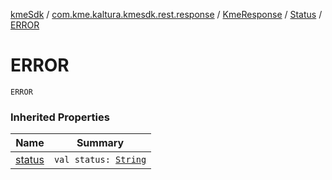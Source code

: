 [kmeSdk](../../../index.md) / [com.kme.kaltura.kmesdk.rest.response](../../index.md) / [KmeResponse](../index.md) / [Status](index.md) / [ERROR](./-e-r-r-o-r.md)

# ERROR

`ERROR`

### Inherited Properties

| Name | Summary |
|---|---|
| [status](status.md) | `val status: `[`String`](https://kotlinlang.org/api/latest/jvm/stdlib/kotlin/-string/index.html) |
